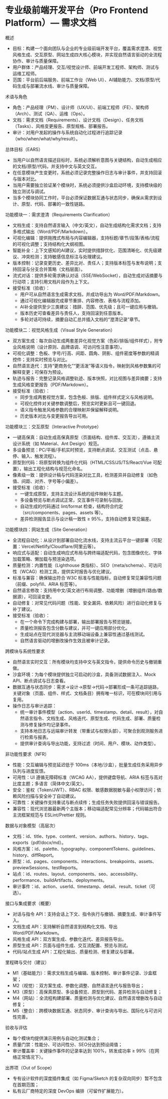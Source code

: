 # 专业级前端开发平台（Pro Frontend Platform）— 需求文档

概述
- 目标：构建一个面向团队与企业的专业级前端开发平台，覆盖需求澄清、视觉风格生成、交互原型、网站生成四大核心模块，并实现自然语言驱动的全流程协作、审计与质量保障。
- 用户群体：产品经理、交互/视觉设计师、前端开发工程师、架构师、测试与运维工程师。
- 范围：平台前后端服务、前端工作台（Web UI）、AI辅助能力、文档/原型/代码生成与部署流水线、审计与质量保障。

术语与角色
- 角色：产品经理（PM）、设计师（UX/UI）、前端工程师（FE）、架构师（Arch）、测试（QA）、运维（Ops）。
- 文档：需求文档（Requirements）、设计文档（Design）、任务文档（Tasks）、风格变更报告、原型规格、部署报告。
- 审计：对用户发起的操作与系统自动化过程进行追踪记录（who/when/what/why/result）。

总体目标（EARS）
- 当用户以自然语言描述目标时，系统必须解析意图与关键结构，自动生成相应的文档/原型/代码，并支持中文与英文交互。
- 在任意模块产生变更时，系统必须记录完整操作日志与审计事件，并支持回滚与版本对比。
- 当用户需要独立验证某个模块时，系统必须提供沙盒启动环境，支持模块级的独立测试与调试。
- 当多个模块协同工作时，平台必须保证数据互通与状态同步，确保从需求到设计、原型、代码、部署的一致性链路。

功能模块一：需求澄清（Requirements Clarification）
- 文档生成：支持自然语言输入（中文/英文），自动生成结构化需求文档；支持多格式输出（Word/PDF/Markdown）。
- 可视化编辑：提供拖拽式布局与内容编辑器，支持标题/章节/段落/表格/流程的可视化调整；支持结构化大纲视图。
- 智能补全：上下文感知的AI建议，实时提供措辞优化、范围清晰化、优先级建议、冲突检测；支持敏感信息标注与处理建议。
- 版本控制：记录变更历史、差异比对、责任人；支持版本标签与发布说明；支持回滚与分支合并策略（文档层面）。
- 流式对话：提供多轮需求确认对话（SSE/WebSocket），自动生成对话摘要与行动项；支持引用文档片段作为上下文。
- 接受标准（验收）：
  - 用户可从自然语言生成需求文档，并成功导出为 Word/PDF/Markdown。
  - 通过可视化编辑器完成章节重排、内容修改、表格与流程添加。
  - AI补全提供至少三类建议：措辞、范围、优先级；且可一键应用与撤销。
  - 版本历史可查看差异与责任人，支持回滚到任意版本。
  - 多轮对话可持续，摘要自动汇总并插入文档的“澄清记录”章节。

功能模块二：视觉风格生成（Visual Style Generation）
- 双方案生成：每次自动生成两套差异化视觉方案（色彩/排版/组件样式），附专业风格说明（设计原则、品牌语调、可访问性注意事项）。
- 可视化调整：色板、字号/行高、间距、圆角、阴影、组件密度等参数的精调控件；支持实时预览与对比。
- 自然语言迭代：支持“更商务化”“更活泼”等语义指令，映射到风格参数集的可解释变更；可保存为预设。
- 轨迹与报告：完整记录风格调整轨迹、版本快照，对比视图与差异摘要；支持生成风格变更报告（PDF/Markdown）。
- 接受标准（验收）：
  - 同步生成两套视觉方案，包含色板、排版、组件样式定义与风格说明。
  - 可视化控件对关键参数调整后，预览实时更新且可一键回退。
  - 语义指令触发风格参数的合理映射并保留解释说明。
  - 历史版本对比与变更报告导出可用。

功能模块三：交互原型（Interactive Prototype）
- 一键高保真：自动生成高保真原型（页面结构、组件库、交互流），遵循主流设计系统（如 Material、Ant Design）规范。
- 多设备预览：PC/平板/手机实时预览，支持断点调试、交互测试（点击、悬停、输入、触发流程）。
- 原型到代码：将原型转换为组件化代码（HTML/CSS/JS/TS/React/Vue 可配置），输出工程化结构与规范化命名。
- 像素级一致：提供设计稿与代码渲染对比工具，检测差异并自动修复（如色值、间距、对齐、字号等小偏差）。
- 接受标准（验收）：
  - 一键生成原型，支持主流设计系统的组件映射与主题。
  - 多设备预览与断点调试正常，交互事件可录制与回放。
  - 自动生成的代码通过 lint/format 检查，结构符合约定（src/components、pages、assets 等）。
  - 差异检测报告显示与设计稿一致性 ≥ 95%，支持自动修复常见偏差。

功能模块四：网站生成（Site Generation）
- 全流程自动化：从设计到部署自动化流水线，支持主流云平台一键部署（可配置：Vercel/Netlify/Cloudflare/阿里云等）。
- 响应式与适配：自动生成响应式布局与跨终端适配代码，包含图像优化、字体加载策略、懒加载与预渲染选项。
- 质量检测：内置性能（Lighthouse 类指标）、SEO（meta/schema）、可访问性（WCAG）检测工具，提供实时报告与优化建议。
- 标准与兼容：确保输出符合 W3C 标准与性能指标，自动修复常见兼容性问题（前缀、polyfill、ARIA 标签等）。
- 自然语言修改：支持用中文/英文进行布局调整、功能增删（增删组件/路由/数据源），可回滚变更。
- 自动修复：对常见代码问题（性能、安全漏洞、依赖风险）进行自动化修复与补丁建议。
- 接受标准（验收）：
  - 在一个命令下完成构建与部署，输出部署报告与预览链接。
  - 质量检测报告包含分数与建议，并可一键应用部分优化。
  - 生成站点在现代浏览器与主流移动端设备上兼容性通过基线测试。
  - 自然语言驱动的增删改操作生效且被审计记录。

跨模块与系统性要求
- 自然语言实时交互：所有模块均支持中文与英文指令，提供命令历史与撤销重做。
- 沙盒环境：为每个模块提供独立可启动的沙盒，具备测试数据注入、Mock API、断点调试与日志查看。
- 数据互通与状态同步：需求→设计→原型→代码→部署形成一条可追踪链路，关键对象（页面、组件、样式、文档条目）拥有唯一标识，可在模块间引用与复用。
- 操作日志与审计追踪：
  - 统一审计事件模型（action、userId、timestamp、detail、result），对自然语言指令、文档生成、风格迭代、原型生成、代码生成、部署、质量检测与修复操作均记录事件。
  - 支持本地日志与远端审计转发（带重试与权限头部），可聚合到观测服务进行检索与报表。
  - 提供审计查询与导出功能，支持过滤（时间、用户、模块、动作类型）。

非功能性要求（NFR）
- 性能：交互编辑与预览延迟低于 100ms（本地/沙盒），批量生成任务采用异步队列与进度反馈。
- 可用性：UI 遵循无障碍标准（WCAG AA），提供键盘导航、ARIA 标签与高对比度主题；多语言（简体中文/英文）。
- 安全：鉴权（Token/JWT）、RBAC 权限、敏感数据脱敏与最小权限访问；依赖风险扫描与安全补丁自动建议。
- 可靠性：关键操作支持重试与断点续传；生成任务失败提供回滚与错误报告。
- 兼容性：现代浏览器最新两个主版本；移动端适配常见分辨率；代码输出符合主流框架规范与 ESLint/Prettier 规则。

数据与对象模型（高层次）
- 文档：id、title、type、content、version、authors、history、tags、exports（pdf/docx/md）。
- 风格方案：id、palette、typography、componentTokens、guidelines、history、diffReport。
- 原型：id、pages、components、interactions、breakpoints、assets、previewSessions、testReports。
- 站点：id、routes、layout、components、seo、accessibility、performance、buildArtifacts、deployments。
- 审计事件：id、action、userId、timestamp、detail、result、ticket（可选）。

接口与集成要求（概要）
- 对话与指令 API：支持会话上下文、指令执行与撤销、摘要生成、审计事件写入。
- 文档生成 API：支持解析自然语言到结构化文档、导出 Word/PDF/Markdown。
- 风格生成 API：双方案生成、参数化迭代、差异报告导出。
- 原型生成 API：页面与组件生成、交互流配置、预览与测试。
- 代码/站点生成 API：工程化输出、质量检测、修复建议与部署。

里程碑与交付（建议）
- M1（基础能力）：需求文档生成与编辑、版本控制、审计事件记录、沙盒框架；
- M2（视觉）：双方案生成、参数化调整、自然语言迭代与报告导出；
- M3（原型）：高保真原型、多设备预览、原型到代码、差异检测与自动修复；
- M4（网站）：全流程构建部署、质量检测与优化建议、自然语言增删改与自动修复；
- M5（整合）：跨模块数据互通、状态同步、审计查询与导出、国际化与可访问性完善。

验收与评估
- 每个模块均提供演示用例与自动化测试集合；
- 质量门禁：性能分、可访问性分、SEO分达到预设阈值；
- 审计覆盖率：关键操作事件的记录率达到 100%，转发成功率 ≥ 99%（在网络正常情况下）。

出界项（Out of Scope）
- 专有设计软件的深度插件集成（如 Figma/Sketch 的复杂双向同步）暂不包含在首期范围；
- 私有云厂商特定的深度 DevOps 编排（可留作扩展能力）。